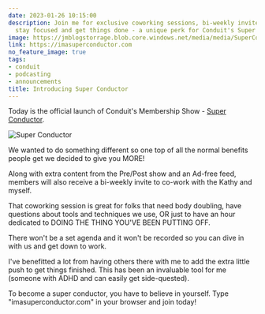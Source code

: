 ```yaml
---
date: 2023-01-26 10:15:00
description: Join me for exclusive coworking sessions, bi-weekly invites to help you
  stay focused and get things done - a unique perk for Conduit's Super Conductor members.
image: https://jmblogstorrage.blob.core.windows.net/media/media/SuperConductor.jpeg
link: https://imasuperconductor.com
no_feature_image: true
tags:
- conduit
- podcasting
- announcements
title: Introducing Super Conductor
---
```


Today is the official launch of Conduit's  Membership Show - [Super Conductor](https://www.relay.fm/conduit/join).

![Super Conductor](https://jmblogstorrage.blob.core.windows.net/media/media/SuperConductor.jpeg)

We wanted to do something different so one top of all the normal benefits people get we decided to give you MORE!

Along with extra content from the Pre/Post show and an Ad-free feed, members will also receive a bi-weekly invite to co-work with the Kathy and myself.

That coworking session is great for folks that need body doubling, have questions about tools and techniques we use, OR just to have an hour dedicated to DOING THE THING YOU'VE BEEN PUTTING OFF.

There won't be a set agenda and it won't be recorded so you can dive in with us and get down to work.

I've benefitted a lot from having others there with me to add the extra little push to get things finished. This has been an invaluable tool for me (someone with ADHD and can easily get side-quested).

To become a super conductor, you have to believe in yourself. Type "imasuperconductor.com" in your browser and join today!
